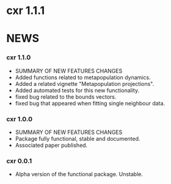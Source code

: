 # cxr 1.1.1

# NEWS

### cxr 1.1.0

- SUMMARY OF NEW FEATURES CHANGES
- Added functions related to metapopulation dynamics.
- Added a related vignette "Metapopulation projections".
- Added automated tests for this new functionality.
- fixed bug related to the bounds vectors.
- fixed bug that appeared when fitting single neighbour data.


### cxr 1.0.0 

- SUMMARY OF NEW FEATURES CHANGES 
- Package fully functional, stable and documented. 
- Associated paper published.


### cxr 0.0.1

- Alpha version of the functional package. Unstable.
